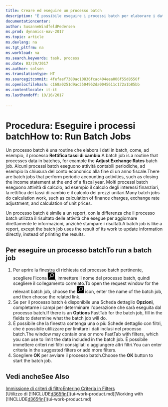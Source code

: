 ```yaml
---
title: Creare ed eseguire un processo batch
description: "È possibile eseguire i processi batch per elaborare i dati e aggiornare le informazioni, ad esempio, per attività contabili periodiche oppure per effettuare dei calcoli."
documentationcenter: 
author: SusanneWindfeldPedersen
ms.prod: dynamics-nav-2017
ms.topic: article
ms.devlang: na
ms.tgt_pltfrm: na
ms.workload: na
ms.search.keywords: task, process
ms.date: 03/29/2017
ms.author: solsen
ms.translationtype: HT
ms.sourcegitcommit: 4fefaef7380ac10836fcac404eea006f55d8556f
ms.openlocfilehash: c168a0251d9ac3504962da0045611c172a1b85bb
ms.contentlocale: it-it
ms.lasthandoff: 10/16/2017

---
```

# <a name="how-to-run-batch-jobs"></a><span data-ttu-id="60c2a-103">Procedura: Eseguire i processi batch</span><span class="sxs-lookup"><span data-stu-id="60c2a-103">How to: Run Batch Jobs</span></span>
<span data-ttu-id="60c2a-104">Un processo batch è una routine che elabora i dati in batch, come, ad esempio, il processo **Rettifica tassi di cambio**.</span><span class="sxs-lookup"><span data-stu-id="60c2a-104">A batch job is a routine that processes data in batches, for example the **Adjust Exchange Rates** batch job.</span></span> <span data-ttu-id="60c2a-105">Alcuni processi batch eseguono attività contabili periodiche, ad esempio la chiusura del conto economico alla fine di un anno fiscale.</span><span class="sxs-lookup"><span data-stu-id="60c2a-105">There are batch jobs that perform periodic accounting activities, such as closing the income statement at the end of a fiscal year.</span></span> <span data-ttu-id="60c2a-106">Molti processi batch eseguono attività di calcolo, ad esempio il calcolo degli interessi finanziari, la rettifica dei tassi di cambio e il calcolo dei prezzi unitari.</span><span class="sxs-lookup"><span data-stu-id="60c2a-106">Many batch jobs do calculation work, such as calculation of finance charges, exchange rate adjustment, and calculation of unit prices.</span></span>

<span data-ttu-id="60c2a-107">Un processo batch è simile a un report, con la differenza che il processo batch utilizza il risultato delle attività che esegue per aggiornare direttamente le informazioni, anziché stampare i risultati.</span><span class="sxs-lookup"><span data-stu-id="60c2a-107">A batch job is like a report, except the batch job uses the result of its work to update information directly, instead of printing the results.</span></span>

## <a name="to-run-a-batch-job"></a><span data-ttu-id="60c2a-108">Per eseguire un processo batch</span><span class="sxs-lookup"><span data-stu-id="60c2a-108">To run a batch job</span></span>
1. <span data-ttu-id="60c2a-109">Per aprire la finestra di richiesta del processo batch pertinente, scegliere l'icona ![Cerca pagina o report](media/ui-search/search_small.png "icona Cerca pagina o report"), immettere il nome del processo batch, quindi scegliere il collegamento correlato.</span><span class="sxs-lookup"><span data-stu-id="60c2a-109">To open the request window for the relevant batch job, choose the ![Search for Page or Report](media/ui-search/search_small.png "Search for Page or Report icon") icon, enter the name of the batch job, and then choose the related link.</span></span>
2. <span data-ttu-id="60c2a-110">Se per il processo batch è disponibile una Scheda dettaglio **Opzioni**, completarne i campi per determinare l'operazione che sarà eseguita dal processo batch.</span><span class="sxs-lookup"><span data-stu-id="60c2a-110">If there is an **Options** FastTab for the batch job, fill in the fields to determine what the batch job will do.</span></span>
3. <span data-ttu-id="60c2a-111">È possibile che la finestra contenga una o più Schede dettaglio con filtri, che è possibile utilizzare per limitare i dati inclusi nel processo batch.</span><span class="sxs-lookup"><span data-stu-id="60c2a-111">The window may contain one or more FastTab with filters, which you can use to limit the data included in the batch job.</span></span> <span data-ttu-id="60c2a-112">È possibile immettere criteri nei filtri consigliati o aggiungere altri filtri.</span><span class="sxs-lookup"><span data-stu-id="60c2a-112">You can enter criteria in the suggested filters or add more filters.</span></span>
4. <span data-ttu-id="60c2a-113">Scegliere **OK** per avviare il processo batch.</span><span class="sxs-lookup"><span data-stu-id="60c2a-113">Choose the **OK** button to start the batch job.</span></span>

## <a name="see-also"></a><span data-ttu-id="60c2a-114">Vedi anche</span><span class="sxs-lookup"><span data-stu-id="60c2a-114">See Also</span></span>
[<span data-ttu-id="60c2a-115">Immissione di criteri di filtro</span><span class="sxs-lookup"><span data-stu-id="60c2a-115">Entering Criteria in Filters</span></span>](ui-enter-criteria-filters.md)  
<span data-ttu-id="60c2a-116">[Utilizzo di [!INCLUDE[d365fin](includes/d365fin_md.md)]](ui-work-product.md)</span><span class="sxs-lookup"><span data-stu-id="60c2a-116">[Working with [!INCLUDE[d365fin](includes/d365fin_md.md)]](ui-work-product.md)</span></span>


